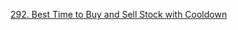 [292. Best Time to Buy and Sell Stock with Cooldown](https://leetcode.com/problems/best-time-to-buy-and-sell-stock-with-cooldown/)
